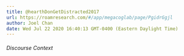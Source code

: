 ```yaml
---
title: @hearthDonGetDistracted2017
url: https://roamresearch.com/#/app/megacoglab/page/PgidrGgjl
author: Joel Chan
date: Wed Jul 22 2020 16:40:13 GMT-0400 (Eastern Daylight Time)
---
```




###### Discourse Context


